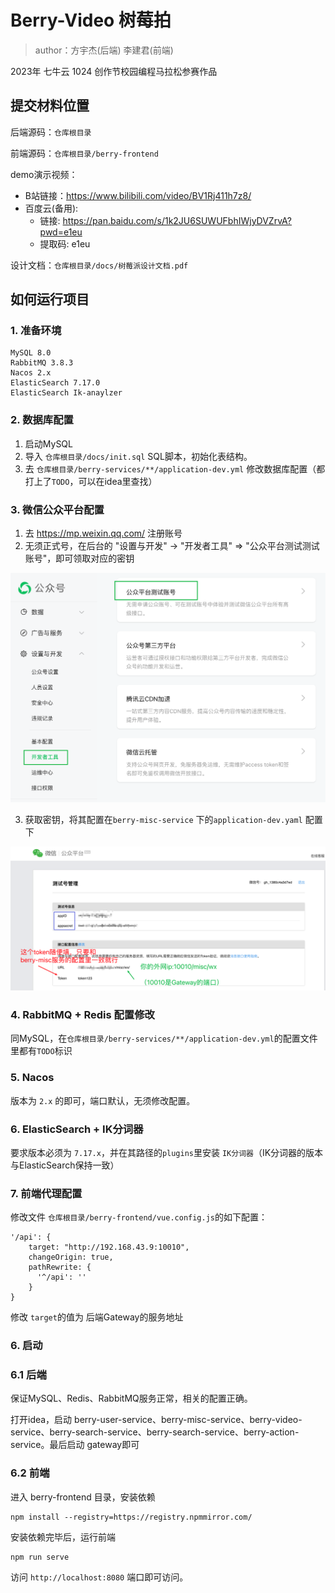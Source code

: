 # Berry-Video 树莓拍

> author：方宇杰(后端)  李建君(前端)

2023年 七牛云 1024 创作节校园编程马拉松参赛作品

## 提交材料位置

后端源码：`仓库根目录`

前端源码：`仓库根目录/berry-frontend`

demo演示视频：

- B站链接：https://www.bilibili.com/video/BV1Rj411h7z8/
- 百度云(备用):
  - 链接: https://pan.baidu.com/s/1k2JU6SUWUFbhIWjyDVZrvA?pwd=e1eu
  - 提取码: e1eu

设计文档：`仓库根目录/docs/树莓派设计文档.pdf`

## 如何运行项目

### 1. 准备环境

```
MySQL 8.0
RabbitMQ 3.8.3
Nacos 2.x
ElasticSearch 7.17.0
ElasticSearch Ik-anaylzer
```

### 2. 数据库配置

1. 启动MySQL
2. 导入 `仓库根目录/docs/init.sql` SQL脚本，初始化表结构。
3. 去 `仓库根目录/berry-services/**/application-dev.yml` 修改数据库配置（都打上了`TODO`，可以在idea里查找）

### 3. 微信公众平台配置

1. 去 https://mp.weixin.qq.com/ 注册账号
1. 无须正式号，在后台的 "设置与开发" -> "开发者工具" => "公众平台测试测试账号"，即可领取对应的密钥

![image-20231107224548478](./README.assets/image-20231107224548478.png)

3. 获取密钥，将其配置在`berry-misc-service` 下的`application-dev.yaml` 配置下

![image-20231107224807031](./README.assets/image-20231107224807031.png)

### 4. RabbitMQ + Redis 配置修改

同MySQL，在`仓库根目录/berry-services/**/application-dev.yml`的配置文件里都有`TODO`标识

### 5. Nacos

版本为 `2.x` 的即可，端口默认，无须修改配置。

### 6. ElasticSearch + IK分词器

要求版本必须为 `7.17.x`，并在其路径的`plugins`里安装 `IK分词器`（IK分词器的版本与ElasticSearch保持一致）

### 7. 前端代理配置

修改文件 `仓库根目录/berry-frontend/vue.config.js`的如下配置：

```
'/api': {
    target: "http://192.168.43.9:10010",
    changeOrigin: true,
    pathRewrite: {
      '^/api': ''
    }
}	
```

修改 `target`的值为 后端Gateway的服务地址

### 6. 启动

### 6.1 后端

保证MySQL、Redis、RabbitMQ服务正常，相关的配置正确。

打开idea，启动
berry-user-service、berry-misc-service、berry-video-service、berry-search-service、berry-search-service、berry-action-service。最后启动
gateway即可

### 6.2 前端

进入 berry-frontend 目录，安装依赖

```
npm install --registry=https://registry.npmmirror.com/
```

安装依赖完毕后，运行前端

```
npm run serve
```

访问 `http://localhost:8080` 端口即可访问。